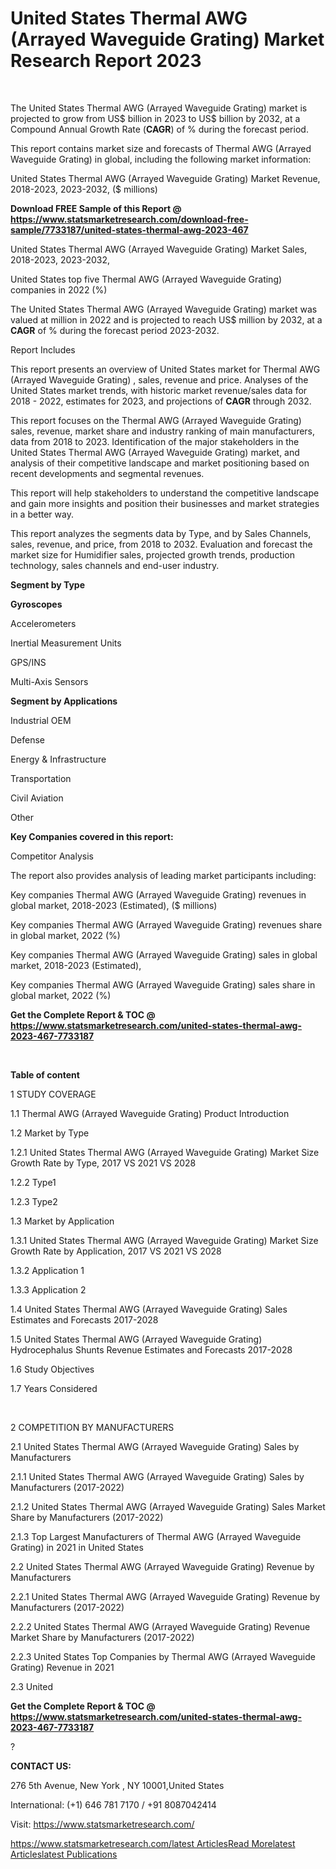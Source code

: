 <h1>United States Thermal AWG (Arrayed Waveguide Grating) Market Research Report 2023</h1><br/><p>The United States Thermal AWG (Arrayed Waveguide Grating) market is projected to grow from US$ billion in 2023 to US$ billion by 2032, at a Compound Annual Growth Rate (<strong>CAGR</strong>) of % during the forecast period.</p>
 
 
 
 <p>This report contains market size and forecasts of Thermal AWG (Arrayed Waveguide Grating) in global, including the following market information:</p>
 
 
 
 <p>United States Thermal AWG (Arrayed Waveguide Grating) Market Revenue, 2018-2023, 2023-2032, ($ millions)</p>
 
 
 
 <p><strong>Download FREE Sample of this Report @ <a href="https://www.statsmarketresearch.com/download-free-sample/7733187/united-states-thermal-awg-2023-467">https://www.statsmarketresearch.com/download-free-sample/7733187/united-states-thermal-awg-2023-467</a></strong></p>
 
 
 
 <p>United States Thermal AWG (Arrayed Waveguide Grating) Market Sales, 2018-2023, 2023-2032,</p>
 
 
 
 <p>United States top five Thermal AWG (Arrayed Waveguide Grating) companies in 2022 (%)</p>
 
 
 
 <p>The United States Thermal AWG (Arrayed Waveguide Grating) market was valued at million in 2022 and is projected to reach US$ million by 2032, at a <strong>CAGR</strong> of % during the forecast period 2023-2032.</p>
 
 
 
 <p>Report Includes</p>
 
 
 
 <p>This report presents an overview of United States market for Thermal AWG (Arrayed Waveguide Grating) , sales, revenue and price. Analyses of the United States market trends, with historic market revenue/sales data for 2018 - 2022, estimates for 2023, and projections of <strong>CAGR</strong> through 2032.</p>
 
 
 
 <p>This report focuses on the Thermal AWG (Arrayed Waveguide Grating) sales, revenue, market share and industry ranking of main manufacturers, data from 2018 to 2023. Identification of the major stakeholders in the United States Thermal AWG (Arrayed Waveguide Grating) market, and analysis of their competitive landscape and market positioning based on recent developments and segmental revenues.</p>
 
 
 
 <p>This report will help stakeholders to understand the competitive landscape and gain more insights and position their businesses and market strategies in a better way.</p>
 
 
 
 <p>This report analyzes the segments data by Type, and by Sales Channels, sales, revenue, and price, from 2018 to 2032. Evaluation and forecast the market size for Humidifier sales, projected growth trends, production technology, sales channels and end-user industry.</p>
 
 
 
 <p><strong>Segment by Type</strong></p>
 
 
 
 <p><strong>Gyroscopes</strong></p>
 
 
 
 <p>Accelerometers</p>
 
 
 
 <p>Inertial Measurement Units</p>
 
 
 
 <p>GPS/INS</p>
 
 
 
 <p>Multi-Axis Sensors</p>
 
 
 
 <p><strong>Segment <strong><strong>by Applications</strong></strong></strong></p>
 
 
 
 <p>Industrial OEM</p>
 
 
 
 <p>Defense</p>
 
 
 
 <p>Energy & Infrastructure</p>
 
 
 
 <p>Transportation</p>
 
 
 
 <p>Civil Aviation</p>
 
 
 
 <p>Other</p>
 
 
 
 <p><strong>Key Companies covered in this report:</strong></p>
 
 
 
 <p>Competitor Analysis</p>
 
 
 
 <p>The report also provides analysis of leading market participants including:</p>
 
 
 
 <p>Key companies Thermal AWG (Arrayed Waveguide Grating) revenues in global market, 2018-2023 (Estimated), ($ millions)</p>
 
 
 
 <p>Key companies Thermal AWG (Arrayed Waveguide Grating) revenues share in global market, 2022 (%)</p>
 
 
 
 <p>Key companies Thermal AWG (Arrayed Waveguide Grating) sales in global market, 2018-2023 (Estimated),</p>
 
 
 
 <p>Key companies Thermal AWG (Arrayed Waveguide Grating) sales share in global market, 2022 (%)</p>
 
 
 
 <div><b>Get the Complete Report & TOC @ <a href="https://www.statsmarketresearch.com/united-states-thermal-awg-2023-467-7733187">https://www.statsmarketresearch.com/united-states-thermal-awg-2023-467-7733187</a></b></div>
 
 
 
 <p><br />
 
 <b>Table of content</b></p>
 
 
 
 <p>1 STUDY COVERAGE<br />
 
 1.1 Thermal AWG (Arrayed Waveguide Grating) Product Introduction<br />
 
 1.2 Market by Type<br />
 
 1.2.1 United States Thermal AWG (Arrayed Waveguide Grating) Market Size Growth Rate by Type, 2017 VS 2021 VS 2028<br />
 
 1.2.2 Type1<br />
 
 1.2.3 Type2<br />
 
 1.3 Market by Application<br />
 
 1.3.1 United States Thermal AWG (Arrayed Waveguide Grating) Market Size Growth Rate by Application, 2017 VS 2021 VS 2028<br />
 
 1.3.2 Application 1<br />
 
 1.3.3 Application 2<br />
 
 1.4 United States Thermal AWG (Arrayed Waveguide Grating) Sales Estimates and Forecasts 2017-2028<br />
 
 1.5 United States Thermal AWG (Arrayed Waveguide Grating) Hydrocephalus Shunts Revenue Estimates and Forecasts 2017-2028<br />
 
 1.6 Study Objectives<br />
 
 1.7 Years Considered<br />
 
 <br />
 
 2 COMPETITION BY MANUFACTURERS<br />
 
 2.1 United States Thermal AWG (Arrayed Waveguide Grating) Sales by Manufacturers<br />
 
 2.1.1 United States Thermal AWG (Arrayed Waveguide Grating) Sales by Manufacturers (2017-2022)<br />
 
 2.1.2 United States Thermal AWG (Arrayed Waveguide Grating) Sales Market Share by Manufacturers (2017-2022)<br />
 
 2.1.3 Top Largest Manufacturers of Thermal AWG (Arrayed Waveguide Grating) in 2021 in United States<br />
 
 2.2 United States Thermal AWG (Arrayed Waveguide Grating) Revenue by Manufacturers<br />
 
 2.2.1 United States Thermal AWG (Arrayed Waveguide Grating) Revenue by Manufacturers (2017-2022)<br />
 
 2.2.2 United States Thermal AWG (Arrayed Waveguide Grating) Revenue Market Share by Manufacturers (2017-2022)<br />
 
 2.2.3 United States Top Companies by Thermal AWG (Arrayed Waveguide Grating) Revenue in 2021<br />
 
 2.3 United</p>
 
 
 
 <div><b>Get the Complete Report & TOC @ <a href="https://www.statsmarketresearch.com/united-states-thermal-awg-2023-467-7733187">https://www.statsmarketresearch.com/united-states-thermal-awg-2023-467-7733187</a></b></div>
 
 
 
 <p>? </p>
 
 
 
 <p><b>CONTACT US:</b><br />
 
 276 5th Avenue, New York , NY 10001,United States<br />
 
 International: (+1) 646 781 7170 / +91 8087042414<br />
 
 Visit: <a href="https://www.statsmarketresearch.com/">https://www.statsmarketresearch.com/</a><br />
 
 <a href="https://gyeongbokgung.com">https://www.statsmarketresearch.com/</a><a href="https://hallyeomaritime.com">latest Articles</a><a href="https://jingwansa.com">Read More</a><a href="https://nguoiviet.jp/">latest Articles</a><a href="https://www.intelmarketresearch.com/">latest Publications</a></p>